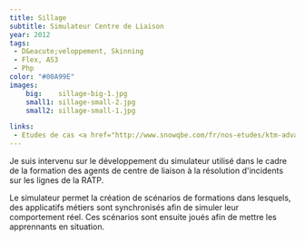 ```yaml
---
title: Sillage
subtitle: Simulateur Centre de Liaison
year: 2012
tags:
 - D&eacute;veloppement, Skinning
 - Flex, AS3
 - Php
color: "#00A99E"
images:
    big:    sillage-big-1.jpg
    small1: sillage-small-2.jpg
    small2: sillage-small-1.jpg

links:
 - Etudes de cas <a href="http://www.snowqbe.com/fr/nos-etudes/ktm-advance/" title="étude de cas du projet Sillage par la société SnowQbe">SnowQbe</a>
---
```

Je suis intervenu sur le développement du simulateur utilisé dans le cadre de la formation des agents de centre de liaison à la résolution d'incidents sur les lignes de la RATP.

Le simulateur permet la création de scénarios de formations dans lesquels, des applicatifs métiers sont synchronisés afin de simuler leur comportement réel. Ces scénarios sont ensuite joués afin de mettre les apprennants en situation.

